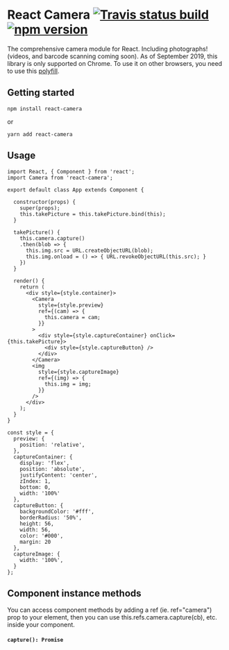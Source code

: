 # React Camera [![Travis status build](https://travis-ci.org/Miniplop/react-camera.svg?branch=master)](https://travis-ci.org/Miniplop/react-camera/) [![npm version](https://badge.fury.io/js/react-camera.svg)](https://badge.fury.io/js/react-camera)

The comprehensive camera module for React. Including photographs! (videos, and barcode scanning coming soon).
As of September 2019, this library is only supported on Chrome. To use it on other browsers, you need to use this [polyfill](https://github.com/GoogleChromeLabs/imagecapture-polyfill).

## Getting started

`npm install react-camera`

or

`yarn add react-camera`

## Usage

```
import React, { Component } from 'react';
import Camera from 'react-camera';

export default class App extends Component {

  constructor(props) {
    super(props);
    this.takePicture = this.takePicture.bind(this);
  }

  takePicture() {
    this.camera.capture()
    .then(blob => {
      this.img.src = URL.createObjectURL(blob);
      this.img.onload = () => { URL.revokeObjectURL(this.src); }
    })
  }

  render() {
    return (
      <div style={style.container}>
        <Camera
          style={style.preview}
          ref={(cam) => {
            this.camera = cam;
          }}
        >
          <div style={style.captureContainer} onClick={this.takePicture}>
            <div style={style.captureButton} />
          </div>
        </Camera>
        <img
          style={style.captureImage}
          ref={(img) => {
            this.img = img;
          }}
        />
      </div>
    );
  }
}

const style = {
  preview: {
    position: 'relative',
  },
  captureContainer: {
    display: 'flex',
    position: 'absolute',
    justifyContent: 'center',
    zIndex: 1,
    bottom: 0,
    width: '100%'
  },
  captureButton: {
    backgroundColor: '#fff',
    borderRadius: '50%',
    height: 56,
    width: 56,
    color: '#000',
    margin: 20
  },
  captureImage: {
    width: '100%',
  }
};
```

## Component instance methods

You can access component methods by adding a ref (ie. ref="camera") prop to your <Camera> element, then you can use this.refs.camera.capture(cb), etc. inside your component.

#### `capture(): Promise`
